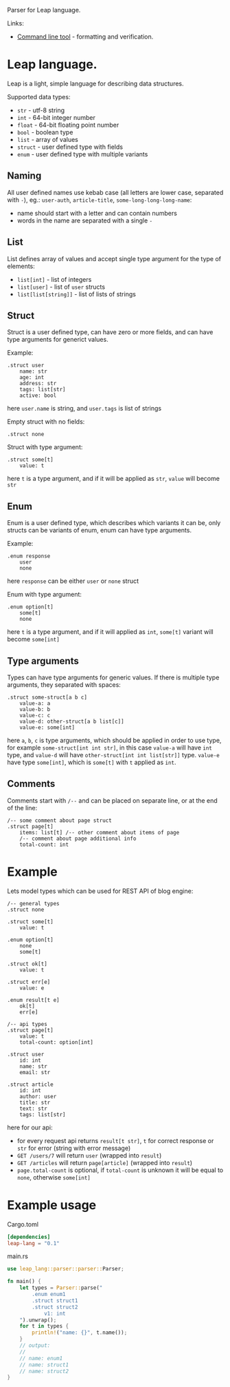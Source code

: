 Parser for Leap language.

Links:

* [Command line tool](https://github.com/rsk700/leap-cli) - formatting and verification.

# Leap language.

Leap is a light, simple language for describing data structures.

Supported data types:

- `str` - utf-8 string
- `int` - 64-bit integer number
- `float` - 64-bit floating point number
- `bool` - boolean type
- `list` - array of values
- `struct` - user defined type with fields
- `enum` - user defined type with multiple variants

## Naming

All user defined names use kebab case (all letters are lower case, separated with `-`), eg.: `user-auth`, `article-title`, `some-long-long-long-name`:

* name should start with a letter and can contain numbers
* words in the name are separated with a single `-`

## List

List defines array of values and accept single type argument for the type of elements:

- `list[int]` - list of integers
- `list[user]` - list of `user` structs
- `list[list[string]]` - list of lists of strings

## Struct

Struct is a user defined type, can have zero or more fields, and can have type arguments for generict values.

Example:

```
.struct user
    name: str
    age: int
    address: str
    tags: list[str]
    active: bool
```

here `user.name` is string, and `user.tags` is list of strings

Empty struct with no fields:

```
.struct none
```

Struct with type argument:

```
.struct some[t]
    value: t
```

here `t` is a type argument, and if it will be applied as `str`, `value` will become `str`

## Enum

Enum is a user defined type, which describes which variants it can be, only structs can be variants of enum, enum can have type arguments.

Example:

```
.enum response
    user
    none
```

here `response` can be either `user` or `none` struct

Enum with type argument:

```
.enum option[t]
    some[t]
    none
```

here `t` is a type argument, and if it will applied as `int`, `some[t]` variant will become `some[int]`

## Type arguments

Types can have type arguments for generic values. If there is multiple type arguments, they separated with spaces:

```
.struct some-struct[a b c]
    value-a: a
    value-b: b
    value-c: c
    value-d: other-struct[a b list[c]]
    value-e: some[int]
```

here `a`, `b`, `c` is type arguments, which should be applied in order to use type, for example `some-struct[int int str]`, in this case `value-a` will have `int` type, and `value-d` will have `other-struct[int int list[str]]` type. `value-e` have type `some[int]`, which is `some[t]` with `t` applied as `int`.

## Comments

Comments start with `/--` and can be placed on separate line, or at the end of the line:

```
/-- some comment about page struct
.struct page[t]
    items: list[t] /-- other comment about items of page
    /-- comment about page additional info
    total-count: int
```

# Example

Lets model types which can be used for REST API of blog engine:

```
/-- general types
.struct none

.struct some[t]
    value: t

.enum option[t]
    none
    some[t]

.struct ok[t]
    value: t

.struct err[e]
    value: e

.enum result[t e]
    ok[t]
    err[e]

/-- api types
.struct page[t]
    value: t
    total-count: option[int]

.struct user
    id: int
    name: str
    email: str

.struct article
    id: int
    author: user
    title: str
    text: str
    tags: list[str]
```

here for our api:

* for every request api returns `result[t str]`, `t` for correct response or `str` for error (string with error message)
* `GET /users/7` will return `user` (wrapped into `result`)
* `GET /articles` will return `page[article]` (wrapped into `result`)
* `page.total-count` is optional, if `total-count` is unknown it will be equal to `none`, otherwise `some[int]`

# Example usage

Cargo.toml

```toml
[dependencies]
leap-lang = "0.1"
```

main.rs

```rust
use leap_lang::parser::parser::Parser;

fn main() {
    let types = Parser::parse("
        .enum enum1
        .struct struct1
        .struct struct2
            v1: int
    ").unwrap();
    for t in types {
        println!("name: {}", t.name());
    }
    // output:
    //
    // name: enum1
    // name: struct1
    // name: struct2
}
```